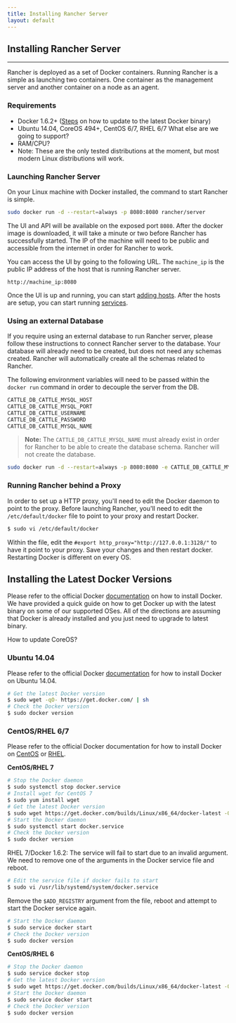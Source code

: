 ```yaml
---
title: Installing Rancher Server
layout: default
---
```


## Installing Rancher Server
---
Rancher is deployed as a set of Docker containers. Running Rancher is a simple as launching two containers. One container as the management server and another container on a node as an agent. 

### Requirements

* Docker 1.6.2+ ([Steps]({{site.baseurl}}/docs/installing-rancher/installing-server/#docker-install) on how to update to the latest Docker binary)
* Ubuntu 14.04, CoreOS 494+, CentOS 6/7, RHEL 6/7 <span class="highlight">What else are we going to support?</span>
* <span class="highlight">RAM/CPU?</span>
* Note: These are the only tested distributions at the moment, but most modern Linux distributions will work.

### Launching Rancher Server 

On your Linux machine with Docker installed, the command to start Rancher is simple.

```bash
sudo docker run -d --restart=always -p 8080:8080 rancher/server
```

The UI and API will be available on the exposed port `8080`. After the docker image is downloaded, it will take a minute or two before Rancher has successfully started. The IP of the machine will need to be public and accessible from the internet in order for Rancher to work.

You can access the UI by going to the following URL. The `machine_ip` is the public IP address of the host that is running Rancher server.

`http://machine_ip:8080`

Once the UI is up and running, you can start [adding hosts]({{site.baseurl}}/docs/infrastructure/hosts/). After the hosts are setup, you can start running [services]({{site.baseurl}}/docs/services/).

<a id="external-db"></a>

### Using an external Database

If you require using an external database to run Rancher server, please follow these instructions to connect Rancher server to the database. Your database will already need to be created, but does not need any schemas created. Rancher will automatically create all the schemas related to Rancher.

The following environment variables will need to be passed within the `docker run` command in order to decouple the server from the DB. 

```bash
CATTLE_DB_CATTLE_MYSQL_HOST
CATTLE_DB_CATTLE_MYSQL_PORT
CATTLE_DB_CATTLE_USERNAME
CATTLE_DB_CATTLE_PASSWORD
CATTLE_DB_CATTLE_MYSQL_NAME
```

> **Note:** The `CATTLE_DB_CATTLE_MYSQL_NAME` must already exist in order for Rancher to be able to create the database schema. Rancher will not create the database.

```bash
sudo docker run -d --restart=always -p 8080:8080 -e CATTLE_DB_CATTLE_MYSQL_HOST=<location_of_db> -e CATTLE_DB_CATTLE_MYSQL_PORT=<port_of_db> -e CATTLE_DB_CATTLE_USERNAME=<username_for_db> -e CATTLE_DB_CATTLE_PASSWORD=<password_for_user> -e CATTLE_DB_CATTLE_MYSQL_NAME=<name_of_existing_db>  rancher/server
```

### Running Rancher behind a Proxy

In order to set up a HTTP proxy, you'll need to edit the Docker daemon to point to the proxy. Before launching Rancher, you'll need to edit the `/etc/default/docker` file to point to your proxy and restart Docker.

```bash
$ sudo vi /etc/default/docker
```

Within the file, edit the `#export http_proxy="http://127.0.0.1:3128/"` to have it point to your proxy. Save your changes and then restart docker. Restarting Docker is different on every OS. 

<a id="docker-install"></a>
## Installing the Latest Docker Versions

Please refer to the official Docker [documentation](https://docs.docker.com/installation/) on how to install Docker. We have provided a quick guide on how to get Docker up with the latest binary on some of our supported OSes. All of the directions are assuming that Docker is already installed and you just need to upgrade to latest binary.

<span class="highlight">How to update CoreOS?</span>

### Ubuntu 14.04

Please refer to the official Docker [documentation](https://docs.docker.com/installation/ubuntulinux/) for how to install Docker on Ubuntu 14.04.

```bash
# Get the latest Docker version
$ sudo wget -qO- https://get.docker.com/ | sh
# Check the Docker version
$ sudo docker version
```

### CentOS/RHEL 6/7

Please refer to the official Docker documentation for how to install Docker on [CentOS](https://docs.docker.com/installation/centos/) or [RHEL](https://docs.docker.com/installation/rhel/).

**CentOS/RHEL 7**

```bash
# Stop the Docker daemon
$ sudo systemctl stop docker.service
# Install wget for CentOS 7
$ sudo yum install wget
# Get the latest Docker version 
$ sudo wget https://get.docker.com/builds/Linux/x86_64/docker-latest -O /usr/bin/docker
# Start the Docker daemon
$ sudo systemctl start docker.service
# Check the Docker version
$ sudo docker version
```

RHEL 7/Docker 1.6.2: The service will fail to start due to an invalid argument. We need to remove one of the arguments in the Docker service file and reboot. 

```bash
# Edit the service file if docker fails to start
$ sudo vi /usr/lib/systemd/system/docker.service
```
Remove the `$ADD_REGISTRY` argument from the file, reboot and attempt to start the Docker service again.

```bash
# Start the Docker daemon
$ sudo service docker start
# Check the Docker version
$ sudo docker version
```

**CentOS/RHEL 6**

```bash
# Stop the Docker daemon
$ sudo service docker stop
# Get the latest Docker version 
$ sudo wget https://get.docker.com/builds/Linux/x86_64/docker-latest -O /usr/bin/docker
# Start the Docker daemon
$ sudo service docker start
# Check the Docker version
$ sudo docker version
```
